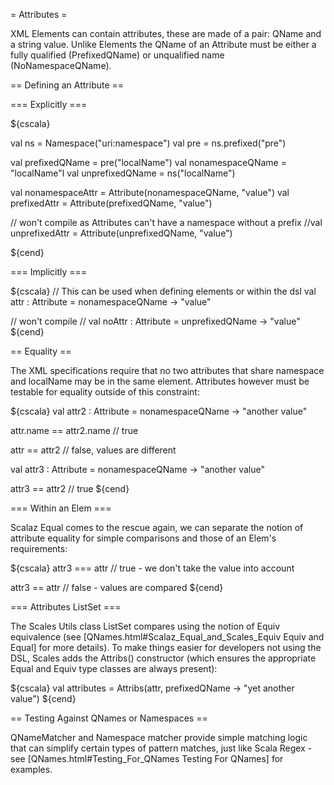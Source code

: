 = Attributes =

XML Elements can contain attributes, these are made of a pair: QName and a string value.  Unlike Elements the QName of an Attribute must be either a fully qualified (PrefixedQName) or unqualified name (NoNamespaceQName).

== Defining an Attribute ==

=== Explicitly ===

${cscala}

  val ns = Namespace("uri:namespace")
  val pre = ns.prefixed("pre")
   
  val prefixedQName = pre("localName")
  val nonamespaceQName = "localName"l
  val unprefixedQName = ns("localName")

  val nonamespaceAttr = Attribute(nonamespaceQName, "value")
  val prefixedAttr = Attribute(prefixedQName, "value")

  // won't compile as Attributes can't have a namespace without a prefix
  //val unprefixedAttr = Attribute(unprefixedQName, "value")

${cend}

=== Implicitly ===

${cscala}
  // This can be used when defining elements or within the dsl
  val attr : Attribute = nonamespaceQName -> "value"

  // won't compile
  // val noAttr : Attribute = unprefixedQName -> "value"
${cend}

== Equality ==

The XML specifications require that no two attributes that share namespace and localName may be in the same element.  Attributes however must be testable for equality outside of this constraint:

${cscala}
  val attr2 : Attribute = nonamespaceQName -> "another value"

  attr.name == attr2.name // true

  attr == attr2 // false, values are different

  val attr3 : Attribute = nonamespaceQName -> "another value"
  
  attr3 == attr2 // true
${cend}

=== Within an Elem ===

Scalaz Equal comes to the rescue again, we can separate the notion of attribute equality for simple comparisons and those of an Elem's requirements:

${cscala}
  attr3 === attr // true - we don't take the value into account  

  attr3 == attr // false - values are compared
${cend}

=== Attributes ListSet ===

The Scales Utils class ListSet compares using the notion of Equiv equivalence (see [QNames.html#Scalaz_Equal_and_Scales_Equiv Equiv and Equal] for more details).  To make things easier for developers not using the DSL, Scales adds the Attribs() constructor (which ensures the appropriate Equal and Equiv type classes are always present):

${cscala}
  val attributes = Attribs(attr, prefixedQName -> "yet another value")
${cend}

== Testing Against QNames or Namespaces ==

QNameMatcher and Namespace matcher provide simple matching logic that can simplify certain types of pattern matches, just like Scala Regex - see [QNames.html#Testing_For_QNames Testing For QNames] for examples.